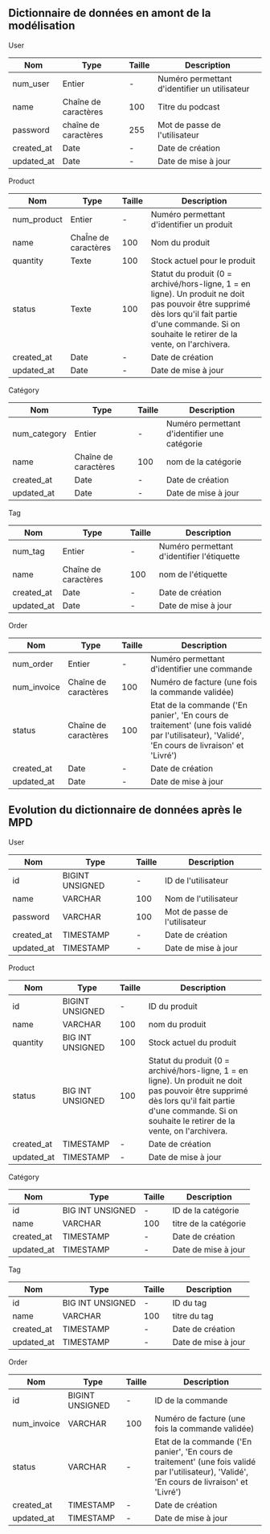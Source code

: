 ## Dictionnaire de données en amont de la modélisation

User

|Nom|Type|Taille|Description|
|-|-|-|-|
|num_user|Entier|-|Numéro permettant d'identifier un utilisateur|
|name|Chaîne de caractères|100|Titre du podcast|
|password|chaîne de caractères|255|Mot de passe de l'utilisateur|
|created_at|Date|-|Date de création|
|updated_at|Date|-|Date de mise à jour|


Product

|Nom|Type|Taille|Description|
|-|-|-|-|
|num_product|Entier|-|Numéro permettant d'identifier un produit|
|name|ChaÎne de caractères|100|Nom du produit|
|quantity|Texte|100|Stock actuel pour le produit|
|status|Texte|100|Statut du produit (0 = archivé/hors-ligne, 1 = en ligne). Un produit ne doit pas pouvoir être supprimé dès lors qu'il fait partie d'une commande. Si on souhaite le retirer de la vente, on l'archivera.|
|created_at|Date|-|Date de création|
|updated_at|Date|-|Date de mise à jour|



Catégory

|Nom|Type|Taille|Description|
|-|-|-|-|
|num_category|Entier|-|Numéro permettant d'identifier une catégorie|
|name|Chaîne de caractères|100|nom de la catégorie|
|created_at|Date|-|Date de création|
|updated_at|Date|-|Date de mise à jour|


Tag

|Nom|Type|Taille|Description|
|-|-|-|-|
|num_tag|Entier|-|Numéro permettant d'identifier l'étiquette|
|name|Chaîne de caractères|100|nom de l'étiquette|
|created_at|Date|-|Date de création|
|updated_at|Date|-|Date de mise à jour|


Order

|Nom|Type|Taille|Description|
|-|-|-|-|
|num_order|Entier|-|Numéro permettant d'identifier une commande|
|num_invoice|Chaîne de caractères|100|Numéro de facture (une fois la commande validée)|
|status|Chaîne de caractères|100|Etat de la commande ('En panier', 'En cours de traitement' (une fois validé par l'utilisateur), 'Validé', 'En cours de livraison' et 'Livré')|
|created_at|Date|-|Date de création|
|updated_at|Date|-|Date de mise à jour|



## Evolution du dictionnaire de données après le MPD

User

|Nom|Type|Taille|Description|
|-|-|-|-|
|id|BIGINT UNSIGNED|-|ID de l'utilisateur|
|name|VARCHAR|100|Nom de l'utilisateur|
|password|VARCHAR|100|Mot de passe de l'utilisateur|
|created_at|TIMESTAMP|-|Date de création|
|updated_at|TIMESTAMP|-|Date de mise à jour|


Product

|Nom|Type|Taille|Description|
|-|-|-|-|
|id|BIGINT UNSIGNED|-|ID du produit|
|name|VARCHAR|100|nom du produit|
|quantity|BIG INT UNSIGNED|100|Stock actuel du produit|
|status|BIG INT UNSIGNED|100|Statut du produit (0 = archivé/hors-ligne, 1 = en ligne). Un produit ne doit pas pouvoir être supprimé dès lors qu'il fait partie d'une commande. Si on souhaite le retirer de la vente, on l'archivera.|
|created_at|TIMESTAMP|-|Date de création|
|updated_at|TIMESTAMP|-|Date de mise à jour|


Catégory

|Nom|Type|Taille|Description|
|-|-|-|-|
|id|BIG INT UNSIGNED|-|ID de la catégorie|
|name|VARCHAR|100|titre de la catégorie|
|created_at|TIMESTAMP|-|Date de création|
|updated_at|TIMESTAMP|-|Date de mise à jour|


Tag

|Nom|Type|Taille|Description|
|-|-|-|-|
|id|BIG INT UNSIGNED|-|ID du tag|
|name|VARCHAR|100|titre du tag|
|created_at|TIMESTAMP|-|Date de création|
|updated_at|TIMESTAMP|-|Date de mise à jour|


Order

|Nom|Type|Taille|Description|
|-|-|-|-|
|id|BIGINT UNSIGNED|-|ID de la commande|
|num_invoice|VARCHAR|100|Numéro de facture (une fois la commande validée)|
|status|VARCHAR|-|Etat de la commande ('En panier', 'En cours de traitement' (une fois validé par l'utilisateur), 'Validé', 'En cours de livraison' et 'Livré')|
|created_at|TIMESTAMP|-|Date de création|
|updated_at|TIMESTAMP|-|Date de mise à jour|

